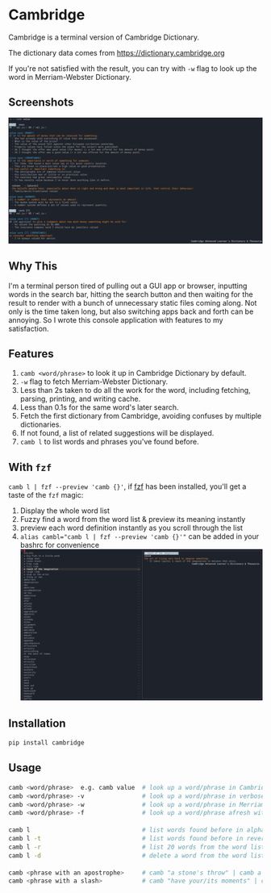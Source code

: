 # Cambridge

Cambridge is a terminal version of Cambridge Dictionary.

The dictionary data comes from https://dictionary.cambridge.org

If you're not satisfied with the result, you can try with `-w` flag to look up the word in Merriam-Webster Dictionary.

## Screenshots
![look up a word](/screenshots/word.png)

## Why This
I'm a terminal person tired of pulling out a GUI app or browser, inputting words in the search bar, hitting the search button and then waiting for the result to render with a bunch of unnecessary static files coming along. Not only is the time taken long, but also switching apps back and forth can be annoying. So I wrote this console application with features to my satisfaction.

## Features 
1. `camb <word/phrase>` to look it up in Cambridge Dictionary by default. 
2. `-w` flag to fetch Merriam-Webster Dictionary. 
3. Less than 2s taken to do all the work for the word, including fetching, parsing, printing, and writing cache. 
4. Less than 0.1s for the same word's later search. 
5. Fetch the first dictionary from Cambridge, avoiding confuses by multiple dictionaries.
6. If not found, a list of related suggestions will be displayed.
7. `camb l` to list words and phrases you've found before. 

## With `fzf`
`camb l | fzf --preview 'camb {}'`, if [fzf](https://github.com/junegunn/fzf) has been installed, you'll get a taste of the `fzf` magic: 
1. Display the whole word list
2. Fuzzy find a word from the word list & preview its meaning instantly 
3. preview each word definition instantly as you scroll through the list
4. `alias cambl="camb l | fzf --preview 'camb {}'"` can be added in your bashrc for convenience
![list words](/screenshots/fzf.png)

## Installation
```python
pip install cambridge
```

## Usage
```bash
camb <word/phrase>  e.g. camb value  # look up a word/phrase in Cambridge Dictionary
camb <word/phrase> -v                # look up a word/phrase in verbose/debug mode
camb <word/phrase> -w                # look up a word/phrase in Merriam-Webster Dictionary
camb <word/phrase> -f                # look up a word/phrase afresh without using cache

camb l                               # list words found before in alphabetical order
camb l -t                            # list words found before in reverse chronological order
camb l -r                            # list 20 words from the word list randomly 
camb l -d                            # delete a word from the word list

camb <phrase with an apostrophe>     # camb "a stone's throw" | camb a stone\'s throw
camb <phrase with a slash>           # camb "have your/its moments" | camb have your\/its moments
```
